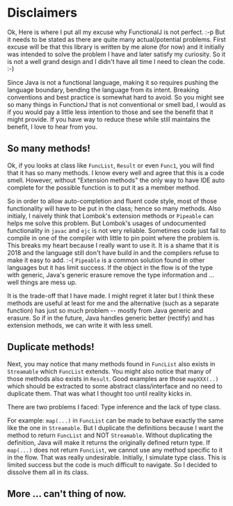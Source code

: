 # Disclaimers

Ok, Here is where I put all my excuse why FunctionalJ is not perfect. :-p
But it needs to be stated as there are quite many actual/potential problems.
First excuse will be that this library is written by me alone (for now)
  and it initially was intended to solve the problem I have
  and later satisfy my curiosity.
So it is not a well grand design and I didn't have all time I need to clean the code.
:-)

Since Java is not a functional language,
  making it so requires pushing the language boundary, bending the language from its intent.
Breaking conventions and best practice is somewhat hard to avoid.
So you might see so many things in FunctionJ that is not conventional or smell bad,
  I would as if you would pay a little less intention to those and see the benefit that it might provide.
If you have way to reduce these while still maintains the benefit,
  I love to hear from you.

## So many methods!
Ok, if you looks at class like `FuncList`, `Result` or even `Func1`,
  you will find that it has so many methods.
I know every well and agree that this is a code smell.
However, without "Extension methods" the only way to have IDE auto complete for the possible function is to put it as a member method.

So in order to allow auto-completion and fluent code style,
  most of those functionality will have to be put in the class;
  hence so many methods.
Also initialy, I naively think that Lombok's extension methods or `Pipeable` can helps me solve this problem.
But Lombok's usages of undocumented functionality in `javac` and `ejc` is not very reliable.
Sometimes code just fail to compile in one of the compiler with little to pin point where the problem is.
This breaks my heart because I really want to use it.
It is a shame that it is 2018 and the language still don't have build in
  and the compilers refuse to make it easy to add. :-(
`Pipeable` is a common solution found in other languages but it has limit success.
If the object in the flow is of the type with generic,
  Java's generic erasure remove the type information and ... well things are mess up.

It is the trade-off that I have made.
I might regret it later but I think these methods are useful at least for me
  and the alternative (such as a separate function) has just so much problem -- mostly from Java generic and erasure.
So if in the future, Java handles generic better (rectify) and has extension methods,
  we can write it with less smell.

## Duplicate methods!
Next, you may notice that many methods found in `FuncList` also exists in `Streamable` which `FuncList` extends.
You might also notice that many of those methods also exists in `Result`.
Good examples are those `mapXXX(..)` which should be extracted to some abstract class/interface and no need to duplicate them.
That was what I thought too until reality kicks in.

There are two problems I faced: Type inference and the lack of type class.

For example: `map(...)` in `FuncList` can be made to behave exactly the same like the one in `Streamable`.
But I duplicate the definitions because I want the method to return `FuncList` and NOT `Streamable`.
Without duplicating the definition, Java will make it returns the originally defined return type.
If `map(...)` does not return `FuncList`,
  we cannot use any method specific to it in the flow.
That was really undesirable.
Initially, I simulate type class.
This is limited success but the code is much difficult to navigate.
So I decided to dissolve them all in its class.

## More ... can't thing of now.










